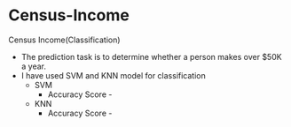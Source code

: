 # Census-Income
Census Income(Classification)
- The prediction task is to determine whether a person makes over $50K a year.
- I have used SVM and KNN model for classification
   - SVM
      - Accuracy Score - 
   - KNN
      - Accuracy Score - 

